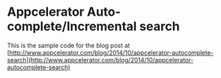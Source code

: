 # Appcelerator Auto-complete/Incremental search

This is the sample code for the blog post at [http://www.appcelerator.com/blog/2014/10/appcelerator-autocomplete-search](http://www.appcelerator.com/blog/2014/10/appcelerator-autocomplete-search)